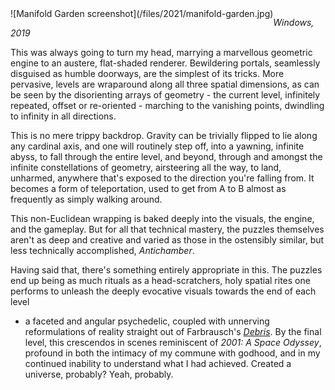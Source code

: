 <!--
.. title: Manifold Garden
.. slug: manifold-garden
.. date: 2021-10-04 22:16:08 UTC-05:00
.. tags: geek,media,videogame,pc,completed
-->

<span style="float: left">
![Manifold Garden screenshot](/files/2021/manifold-garden.jpg)
</span>

*Windows, 2019*

This was always going to turn my head, marrying a marvellous geometric engine
to an austere, flat-shaded renderer. Bewildering portals, seamlessly disguised
as humble doorways, are the simplest of its tricks. More pervasive, levels are
wraparound along all three spatial dimensions, as can be seen by the
disorienting arrays of geometry - the current level, infinitely repeated,
offset or re-oriented - marching to the vanishing points, dwindling to infinity
in all directions.

This is no mere trippy backdrop. Gravity can be trivially flipped to lie along
any cardinal axis, and one will routinely step off, into a yawning, infinite
abyss, to fall through the entire level, and beyond, through and amongst the
infinite constellations of geometry, airsteering all the way, to land,
unharmed, anywhere that's exposed to the direction you're falling from. It
becomes a form of teleportation, used to get from A to B almost as frequently
as simply walking around.

This non-Euclidean wrapping is baked deeply into the visuals, the engine, and
the gameplay. But for all that technical mastery, the puzzles themselves aren't
as deep and creative and varied as those in the ostensibly similar, but
less technically accomplished, *Antichamber*.

Having said that, there's something entirely appropriate in this. The puzzles
end up being as much rituals as a head-scratchers, holy spatial rites one
performs to unleash the deeply evocative visuals towards the end of each level
- a faceted and angular psychedelic, coupled with unnerving reformulations of
reality straight out of Farbrausch's
*[Debris](https://www.youtube.com/watch?v=wqu_IpkOYBg)*. By the final level,
this crescendos in scenes reminiscent of *2001: A Space Odyssey*, profound in
both the intimacy of my commune with godhood, and in my continued inability to
understand what I had achieved. Created a universe, probably? Yeah, probably.
